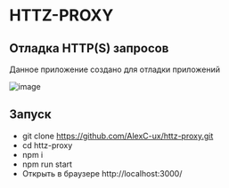 # HTTZ-PROXY
## Отладка HTTP(S) запросов

Данное приложение создано для отладки приложений

![image](https://github.com/user-attachments/assets/198ecf6d-8f5e-4e80-a6fc-8dbd970e6ba5)


## Запуск
- git clone https://github.com/AlexC-ux/httz-proxy.git
- cd httz-proxy
- npm i
- npm run start
- Открыть в браузере http://localhost:3000/
